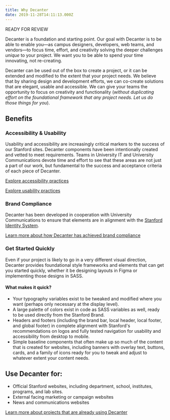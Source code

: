 ```yaml
---
title: Why Decanter
date: 2019-11-28T14:11:13.000Z
---
```

READY FOR REVIEW

<p class="su-intro-text">Decanter is a foundation and starting point. Our goal with Decanter is to be able to enable you—as campus designers, developers, web teams, and vendors—to focus time, effort, and creativity solving the deeper challenges <em>unique</em> to your project. We want you to be able to spend your time innovating, not re-creating.</p>

Decanter can be used out of the box to create a project, or it can be extended and modified to the extent that your project needs. We believe that by sharing design and development efforts, we can co-create solutions that are elegant, usable and accessible. We can give your teams the opportunity to focus on creativity and functionality (_without duplicating effort on the foundational framework that any project needs. Let us do those things for you_). 

## Benefits

### Accessibility & Usability

Usability and accessibility are increasingly critical markers to the success of our Stanford sites. Decanter components have been intentionally created and vetted to meet requirements. Teams in University IT and University Communications devote time and effort to see that these areas are not just a part of our work, but fundamental to the success and acceptance criteria of each piece of Decanter.

<p><a href="/page/page-about-why-decanter-accessibility/" class="su-button">Explore accessibility practices</a></p>
<p><a href="/page/usability/" class="su-button">Explore usability practices</a></p>

### Brand Compliance

Decanter has been developed in cooperation with University Communications to ensure that elements are in alignment with the [Stanford Identity System](identity.stanford.edu). 

<p><a href="/page/brand-compliance/" class="su-link su-link--action">Learn more about how Decanter has achieved brand compliance</a></p>

### Get Started Quickly

Even if your project is likely to go in a very different visual direction, Decanter provides foundational style frameworks and elements that can get you started quickly, whether it be designing layouts in Figma or implementing those designs in SASS. 

#### What makes it quick?

* Your typography variables exist to be tweaked and modified where you want (perhaps only necessary at the display level). 
* A large palette of colors exist in code as SASS variables as well, ready to be used directly from the Stanford Brand. 
* Headers and footers (including the brand bar, local header, local footer, and global footer) in complete alignment with Stanford's recommendations on logos and fully tested navigation for usability and accessibility from desktop to mobile.
* Simple baseline components that often make up so much of the content that is created for websites, including banners with overlay text, buttons, cards, and a family of icons ready for you to tweak and adjust to whatever extent your content needs.

## Use Decanter for:

* Official Stanford websites, including department, school, institutes, programs, and lab sites.
* External facing marketing or campaign websites
* News and communications websites

<p><a href="/page/about-projects-that-use-decanter/" class="su-link su-link--action">Learn more about projects that are already using Decanter</a></p>
